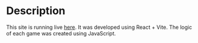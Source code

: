 # Description  

This site is running live [here](https://javiermorenov1203.github.io/MiniGame). 
It was developed using React + Vite. The logic of each game was created using JavaScript.